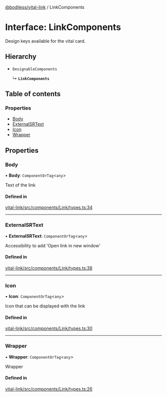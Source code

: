 [@bodiless/vital-link](../README.md) / LinkComponents

# Interface: LinkComponents

Design keys available for the vital card.

## Hierarchy

- `DesignableComponents`

  ↳ **`LinkComponents`**

## Table of contents

### Properties

- [Body](LinkComponents.md#body)
- [ExternalSRText](LinkComponents.md#externalsrtext)
- [Icon](LinkComponents.md#icon)
- [Wrapper](LinkComponents.md#wrapper)

## Properties

### Body

• **Body**: `ComponentOrTag`<`any`\>

Text of the link

#### Defined in

[vital-link/src/components/Link/types.ts:34](https://github.com/johnsonandjohnson/Bodiless-JS/blob/35c6b4145/packages/vital-link/src/components/Link/types.ts#L34)

___

### ExternalSRText

• **ExternalSRText**: `ComponentOrTag`<`any`\>

Accessibility to add 'Open link in new window'

#### Defined in

[vital-link/src/components/Link/types.ts:38](https://github.com/johnsonandjohnson/Bodiless-JS/blob/35c6b4145/packages/vital-link/src/components/Link/types.ts#L38)

___

### Icon

• **Icon**: `ComponentOrTag`<`any`\>

Icon that can be displayed with the link

#### Defined in

[vital-link/src/components/Link/types.ts:30](https://github.com/johnsonandjohnson/Bodiless-JS/blob/35c6b4145/packages/vital-link/src/components/Link/types.ts#L30)

___

### Wrapper

• **Wrapper**: `ComponentOrTag`<`any`\>

Wrapper

#### Defined in

[vital-link/src/components/Link/types.ts:26](https://github.com/johnsonandjohnson/Bodiless-JS/blob/35c6b4145/packages/vital-link/src/components/Link/types.ts#L26)
